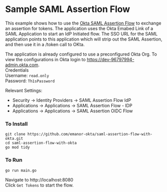 # Sample SAML Assertion Flow

This example shows how to use the [Okta SAML Assertion Flow](https://developer.okta.com/docs/guides/implement-saml2/overview/) to exchange an assertion for tokens.
The application uses the Okta Emabed Link of a SAML Application to start an IdP Initiated flow. The SSO URL for the SAML application points to this application which will strip out the SAML Assertion, and then use it in a /token call to OKta.  

The application is already configured to use a preconfigured Okta Org. To view the configurations in Okta login to https://dev-96797994-admin.okta.com.  
Credentials  
Username: `read.only`  
Password: `Th1sPassword`  

Relevant Settings:
* Security -> Identity Providers -> SAML Assertion Flow IdP
* Applications -> Applications -> SAML Assertion Flow - IDP
* Applications -> Applications -> SAML Assertion OIDC Flow


### To Install
```
git clone https://github.com/emanor-okta/saml-assertion-flow-with-okta.git
cd saml-assertion-flow-with-okta
go mod tidy
```

### To Run
```
go run main.go
```  

Navigate to http://localhost:8080   
Click `Get Tokens` to start the flow.

